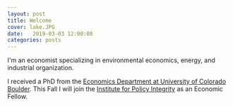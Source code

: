 ```yaml
---
layout: post
title: Welcome
cover: lake.JPG
date:   2019-03-03 12:00:00
categories: posts
---
```


I'm an economist specializing in environmental economics, energy, and industrial organization.

I received a PhD from the [Economics Department at University of Colorado Boulder](https://www.colorado.edu/economics/). This Fall I will join the [Institute for Policy Integrity](https://policyintegrity.org/) as an Economic Fellow.

